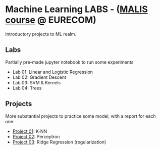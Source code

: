 # Machine Learning LABS - ([MALIS course](https://www.eurecom.fr/en/course/malis-2023fall) @ EURECOM) 

Introductory projects to ML realm.  

## Labs
Partially pre-made jupyter notebook to run some experiments 
- Lab 01: Linear and Logistic Regression
- Lab 02: Gradient Descent
- Lab 03: SVM & Kernels
- Lab 04: Trees
## Projects
More substantial projects to practice some model, with a report for each one.
- [Project 01](Project1/project1.pdf): K-NN
- [Project 02](Project2/project2.pdf): Perceptron
- [Project 03](Project3/project3.pdf): Ridge Regression (regularization)
